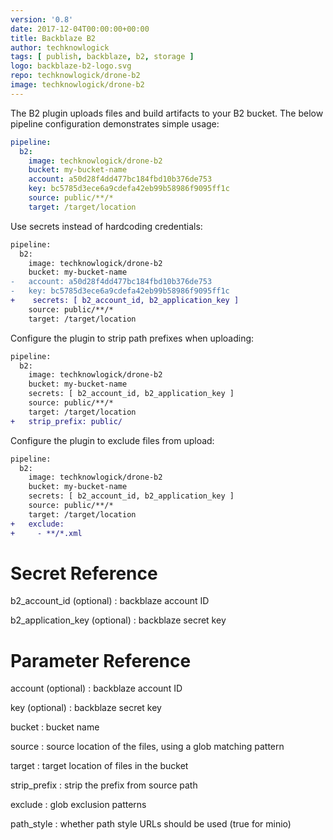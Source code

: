 ```yaml
---
version: '0.8'
date: 2017-12-04T00:00:00+00:00
title: Backblaze B2
author: techknowlogick
tags: [ publish, backblaze, b2, storage ]
logo: backblaze-b2-logo.svg
repo: techknowlogick/drone-b2
image: techknowlogick/drone-b2
---
```


The B2 plugin uploads files and build artifacts to your B2 bucket. The below pipeline configuration demonstrates simple usage:

```yaml
pipeline:
  b2:
    image: techknowlogick/drone-b2
    bucket: my-bucket-name
    account: a50d28f4dd477bc184fbd10b376de753
    key: bc5785d3ece6a9cdefa42eb99b58986f9095ff1c
    source: public/**/*
    target: /target/location
```

Use secrets instead of hardcoding credentials:

```diff
pipeline:
  b2:
    image: techknowlogick/drone-b2
    bucket: my-bucket-name
-   account: a50d28f4dd477bc184fbd10b376de753
-   key: bc5785d3ece6a9cdefa42eb99b58986f9095ff1c
+    secrets: [ b2_account_id, b2_application_key ]
    source: public/**/*
    target: /target/location
```

Configure the plugin to strip path prefixes when uploading:

```diff
pipeline:
  b2:
    image: techknowlogick/drone-b2
    bucket: my-bucket-name
    secrets: [ b2_account_id, b2_application_key ]
    source: public/**/*
    target: /target/location
+   strip_prefix: public/
```

Configure the plugin to exclude files from upload:

```diff
pipeline:
  b2:
    image: techknowlogick/drone-b2
    bucket: my-bucket-name
    secrets: [ b2_account_id, b2_application_key ]
    source: public/**/*
    target: /target/location
+   exclude:
+     - **/*.xml
```

# Secret Reference

b2_account_id (optional)
: backblaze account ID

b2_application_key (optional)
: backblaze secret key

# Parameter Reference

account (optional)
: backblaze account ID

key (optional)
: backblaze secret key

bucket
: bucket name

source
: source location of the files, using a glob matching pattern

target
: target location of files in the bucket

strip_prefix
: strip the prefix from source path

exclude
: glob exclusion patterns

path_style
: whether path style URLs should be used (true for minio)